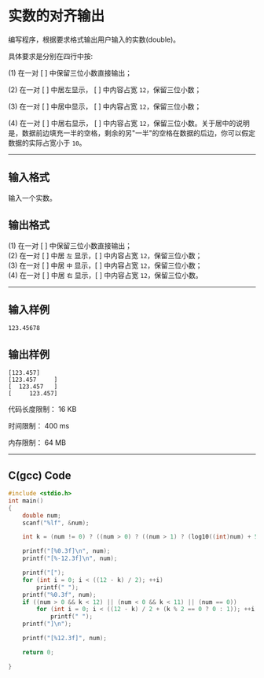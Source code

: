 # 实数的对齐输出

编写程序，根据要求格式输出用户输入的实数(double)。  

具体要求是分别在四行中按:

(1) 在一对 [ ] 中保留三位小数直接输出；

(2) 在一对 [ ] 中居左显示， [ ] 中内容占宽 ```12```，保留三位小数；

(3) 在一对 [ ] 中居中显示， [ ] 中内容占宽 ```12```，保留三位小数；

(4) 在一对 [ ] 中居右显示， [ ] 中内容占宽 ```12```，保留三位小数。关于居中的说明是，数据前边填充一半的空格，剩余的另"一半"的空格在数据的后边，你可以假定数据的实际占宽小于 ```10```。

---

## 输入格式

输入一个实数。

## 输出格式

(1) 在一对 [ ] 中保留三位小数直接输出；  
(2) 在一对 [ ] 中居 ```左``` 显示，[ ] 中内容占宽 ```12```，保留三位小数；  
(3) 在一对 [ ] 中居 ```中``` 显示，[ ] 中内容占宽 ```12```，保留三位小数；  
(4) 在一对 [ ] 中居 ```右``` 显示，[ ] 中内容占宽 ```12```，保留三位小数。

---

## 输入样例

```in
123.45678
```

## 输出样例

```out
[123.457]
[123.457     ]
[  123.457   ]
[     123.457]
```

代码长度限制： 16 KB

时间限制： 400 ms

内存限制： 64 MB

---

## C(gcc) Code

```c
#include <stdio.h>
int main()
{
    double num;
    scanf("%lf", &num);

    int k = (num != 0) ? ((num > 0) ? ((num > 1) ? (log10((int)num) + 5) : 5) : ((num < -1) ? (log10((int)(-num)) + 6) : 6)) : 5;

    printf("[%0.3f]\n", num);
    printf("[%-12.3f]\n", num);

    printf("[");
    for (int i = 0; i < ((12 - k) / 2); ++i)
        printf(" ");
    printf("%0.3f", num);
    if ((num > 0 && k < 12) || (num < 0 && k < 11) || (num == 0))
        for (int i = 0; i < ((12 - k) / 2 + (k % 2 == 0 ? 0 : 1)); ++i)
            printf(" ");
    printf("]\n");

    printf("[%12.3f]", num);

    return 0;

}
```

